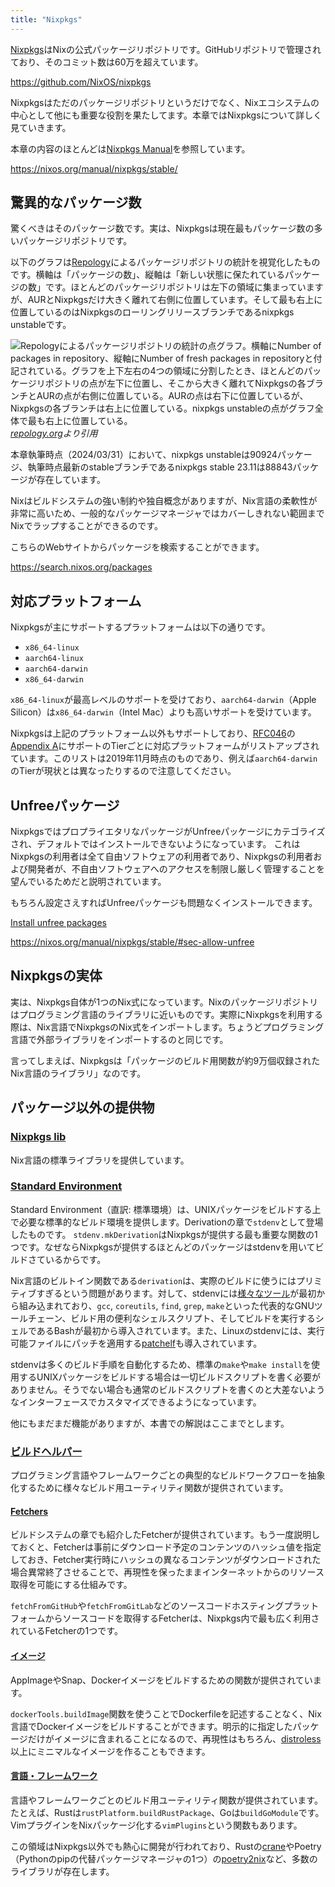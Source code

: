 ```yaml
---
title: "Nixpkgs"
---
```


[Nixpkgs](https://github.com/NixOS/nixpkgs)はNixの公式パッケージリポジトリです。GitHubリポジトリで管理されており、そのコミット数は60万を超えています。

https://github.com/NixOS/nixpkgs

Nixpkgsはただのパッケージリポジトリというだけでなく、Nixエコシステムの中心として他にも重要な役割を果たしてます。本章ではNixpkgsについて詳しく見ていきます。

本章の内容のほとんどは[Nixpkgs Manual](https://nixos.org/manual/nixpkgs/stable/)を参照しています。

https://nixos.org/manual/nixpkgs/stable/

## 驚異的なパッケージ数

驚くべきはそのパッケージ数です。実は、Nixpkgsは現在最もパッケージ数の多いパッケージリポジトリです。

以下のグラフは[Repology](https://repology.org)によるパッケージリポジトリの統計を視覚化したものです。横軸は「パッケージの数」、縦軸は「新しい状態に保たれているパッケージの数」です。ほとんどのパッケージリポジトリは左下の領域に集まっていますが、AURとNixpkgsだけ大きく離れて右側に位置しています。そして最も右上に位置しているのはNixpkgsのローリングリリースブランチであるnixpkgs unstableです。

![Repologyによるパッケージリポジトリの統計の点グラフ。横軸に`Number of packages in repository`、縦軸に`Number of fresh packages in repository`と付記されている。グラフを上下左右の4つの領域に分割したとき、ほとんどのパッケージリポジトリの点が左下に位置し、そこから大きく離れてNixpkgsの各ブランチとAURの点が右側に位置している。AURの点は右下に位置しているが、Nixpkgsの各ブランチは右上に位置している。nixpkgs unstableの点がグラフ全体で最も右上に位置している。](https://repology.org/graph/map_repo_size_fresh.svg)
_[repology.org](https://repology.org/repositories/graphs)より引用_

本章執筆時点（2024/03/31）において、nixpkgs unstableは90924パッケージ、執筆時点最新のstableブランチであるnixpkgs stable 23.11は88843パッケージが存在しています。

Nixはビルドシステムの強い制約や独自概念がありますが、Nix言語の柔軟性が非常に高いため、一般的なパッケージマネージャではカバーしきれない範囲までNixでラップすることができるのです。

こちらのWebサイトからパッケージを検索することができます。

https://search.nixos.org/packages

## 対応プラットフォーム

Nixpkgsが主にサポートするプラットフォームは以下の通りです。

- `x86_64-linux`
- `aarch64-linux`
- `aarch64-darwin`
- `x86_64-darwin`

`x86_64-linux`が最高レベルのサポートを受けており、`aarch64-darwin`（Apple Silicon）は`x86_64-darwin`（Intel Mac）よりも高いサポートを受けています。

Nixpkgsは上記のプラットフォーム以外もサポートしており、[RFC046](https://github.com/NixOS/rfcs/blob/master/rfcs/0046-platform-support-tiers.md)の[Appendix A](https://github.com/NixOS/rfcs/blob/master/rfcs/0046-platform-support-tiers.md#appendix-a-non-normative-description-of-platforms-in-november-2019)にサポートのTierごとに対応プラットフォームがリストアップされています。このリストは2019年11月時点のものであり、例えば`aarch64-darwin`のTierが現状とは異なったりするので注意してください。

## Unfreeパッケージ

NixpkgsではプロプライエタリなパッケージがUnfreeパッケージにカテゴライズされ、デフォルトではインストールできないようになっています。
これはNixpkgsの利用者は全て自由ソフトウェアの利用者であり、Nixpkgsの利用者および開発者が、不自由ソフトウェアへのアクセスを制限し厳しく管理することを望んでいるためだと説明されています。

もちろん設定さえすればUnfreeパッケージも問題なくインストールできます。

[Install unfree packages](https://nixos.org/manual/nixpkgs/stable/#sec-allow-unfree)

https://nixos.org/manual/nixpkgs/stable/#sec-allow-unfree

## Nixpkgsの実体

実は、Nixpkgs自体が1つのNix式になっています。Nixのパッケージリポジトリはプログラミング言語のライブラリに近いものです。実際にNixpkgsを利用する際は、Nix言語でNixpkgsのNix式をインポートします。ちょうどプログラミング言語で外部ライブラリをインポートするのと同じです。

言ってしまえば、Nixpkgsは「パッケージのビルド用関数が約9万個収録されたNix言語のライブラリ」なのです。

## パッケージ以外の提供物

### [Nixpkgs lib](https://nixos.org/manual/nixpkgs/stable/#id-1.4)

Nix言語の標準ライブラリを提供しています。

### [Standard Environment](https://nixos.org/manual/nixpkgs/stable/#chap-stdenv)

Standard Environment（直訳: 標準環境）は、UNIXパッケージをビルドする上で必要な標準的なビルド環境を提供します。Derivationの章で`stdenv`として登場したものです。
`stdenv.mkDerivation`はNixpkgsが提供する最も重要な関数の1つです。なぜならNixpkgsが提供するほとんどのパッケージはstdenvを用いてビルドさているからです。

Nix言語のビルトイン関数である`derivation`は、実際のビルドに使うにはプリミティブすぎるという問題があります。対して、stdenvには[様々なツール](https://nixos.org/manual/nixpkgs/stable/#sec-tools-of-stdenv)が最初から組み込まれており、`gcc`, `coreutils`, `find`, `grep`, `make`といった代表的なGNUツールチェーン、ビルド用の便利なシェルスクリプト、そしてビルドを実行するシェルであるBashが最初から導入されています。また、Linuxのstdenvには、実行可能ファイルにパッチを適用する[patchelf](https://github.com/NixOS/patchelf)も導入されています。

stdenvは多くのビルド手順を自動化するため、標準の`make`や`make install`を使用するUNIXパッケージをビルドする場合は一切ビルドスクリプトを書く必要がありません。そうでない場合も通常のビルドスクリプトを書くのと大差ないようなインターフェースでカスタマイズできるようになっています。

他にもまだまだ機能がありますが、本書での解説はここまでとします。

### [ビルドヘルパー](https://nixos.org/manual/nixpkgs/stable/#part-builders)

プログラミング言語やフレームワークごとの典型的なビルドワークフローを抽象化するために様々なビルド用ユーティリティ関数が提供されています。

#### [Fetchers](https://nixos.org/manual/nixpkgs/stable/#chap-pkgs-fetchers)

ビルドシステムの章でも紹介したFetcherが提供されています。もう一度説明しておくと、Fetcherは事前にダウンロード予定のコンテンツのハッシュ値を指定しておき、Fetcher実行時にハッシュの異なるコンテンツがダウンロードされた場合異常終了させることで、再現性を保ったままインターネットからのリソース取得を可能にする仕組みです。

`fetchFromGitHub`や`fetchFromGitLab`などのソースコードホスティングプラットフォームからソースコードを取得するFetcherは、Nixpkgs内で最も広く利用されているFetcherの1つです。

#### [イメージ](https://nixos.org/manual/nixpkgs/stable/#chap-images)

AppImageやSnap、Dockerイメージをビルドするための関数が提供されています。

`dockerTools.buildImage`関数を使うことでDockerfileを記述することなく、Nix言語でDockerイメージをビルドすることができます。明示的に指定したパッケージだけがイメージに含まれることになるので、再現性はもちろん、[distroless](https://github.com/GoogleContainerTools/distroless)以上にミニマルなイメージを作ることもできます。

#### [言語・フレームワーク](https://nixos.org/manual/nixpkgs/stable/#chap-language-support)

言語やフレームワークごとのビルド用ユーティリティ関数が提供されています。たとえば、Rustは`rustPlatform.buildRustPackage`、Goは`buildGoModule`です。VimプラグインをNixパッケージ化する`vimPlugins`という関数もあります。

この領域はNixpkgs以外でも熱心に開発が行われており、Rustの[crane](https://github.com/ipetkov/crane)やPoetry（Pythonのpipの代替パッケージマネージャの1つ）の[poetry2nix](https://github.com/nix-community/poetry2nix)など、多数のライブラリが存在します。
